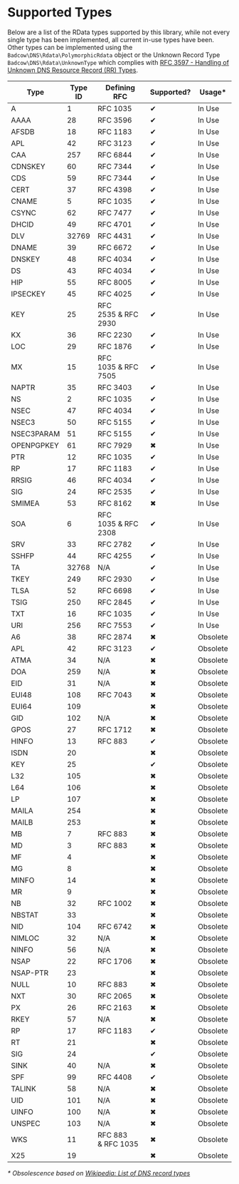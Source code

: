 Supported Types
===============

Below are a list of the RData types supported by this library, while not every single type has been implemented, all
current in-use types have been. Other types can be implemented using the `Badcow\DNS\Rdata\PolymorphicRdata` object or
the Unknown Record Type `Badcow\DNS\Rdata\UnknownType` which complies with [RFC 3597 - Handling of Unknown DNS Resource
Record (RR) Types](https://tools.ietf.org/html/rfc3597).

| Type       | Type ID | Defining RFC          | Supported? | Usage*   |
|------------|---------|-----------------------|------------|----------|
| A          | 1       | RFC 1035              | ✔          | In Use   |
| AAAA       | 28      | RFC 3596              | ✔          | In Use   |
| AFSDB      | 18      | RFC 1183              | ✔          | In Use   |
| APL        | 42      | RFC 3123              | ✔          | In Use   |
| CAA        | 257     | RFC 6844              | ✔          | In Use   |
| CDNSKEY    | 60      | RFC 7344              | ✔          | In Use   |
| CDS        | 59      | RFC 7344              | ✔          | In Use   |
| CERT       | 37      | RFC 4398              | ✔          | In Use   |
| CNAME      | 5       | RFC 1035              | ✔          | In Use   |
| CSYNC      | 62      | RFC 7477              | ✔          | In Use   |
| DHCID      | 49      | RFC 4701              | ✔          | In Use   |
| DLV        | 32769   | RFC 4431              | ✔          | In Use   |
| DNAME      | 39      | RFC 6672              | ✔          | In Use   |
| DNSKEY     | 48      | RFC 4034              | ✔          | In Use   |
| DS         | 43      | RFC 4034              | ✔          | In Use   |
| HIP        | 55      | RFC 8005              | ✔          | In Use   |
| IPSECKEY   | 45      | RFC 4025              | ✔          | In Use   |
| KEY        | 25      | RFC 2535 & RFC 2930   | ✔          | In Use   |
| KX         | 36      | RFC 2230              | ✔          | In Use   |
| LOC        | 29      | RFC 1876              | ✔          | In Use   |
| MX         | 15      | RFC 1035 & RFC 7505   | ✔          | In Use   |
| NAPTR      | 35      | RFC 3403              | ✔          | In Use   |
| NS         | 2       | RFC 1035              | ✔          | In Use   |
| NSEC       | 47      | RFC 4034              | ✔          | In Use   |
| NSEC3      | 50      | RFC 5155              | ✔          | In Use   |
| NSEC3PARAM | 51      | RFC 5155              | ✔          | In Use   |
| OPENPGPKEY | 61      | RFC 7929              | ✖          | In Use   |
| PTR        | 12      | RFC 1035              | ✔          | In Use   |
| RP         | 17      | RFC 1183              | ✔          | In Use   |
| RRSIG      | 46      | RFC 4034              | ✔          | In Use   |
| SIG        | 24      | RFC 2535              | ✔          | In Use   |
| SMIMEA     | 53      | RFC 8162              | ✖          | In Use   |
| SOA        | 6       | RFC 1035 & RFC 2308   | ✔          | In Use   |
| SRV        | 33      | RFC 2782              | ✔          | In Use   |
| SSHFP      | 44      | RFC 4255              | ✔          | In Use   |
| TA         | 32768   | N/A                   | ✔          | In Use   |
| TKEY       | 249     | RFC 2930              | ✔          | In Use   |
| TLSA       | 52      | RFC 6698              | ✔          | In Use   |
| TSIG       | 250     | RFC 2845              | ✔          | In Use   |
| TXT        | 16      | RFC 1035              | ✔          | In Use   |
| URI        | 256     | RFC 7553              | ✔          | In Use   |
| A6         | 38      | RFC 2874              | ✖          | Obsolete |
| APL        | 42      | RFC 3123              | ✔          | Obsolete |
| ATMA       | 34      | N/A                   | ✖          | Obsolete |
| DOA        | 259     | N/A                   | ✖          | Obsolete |
| EID        | 31      | N/A                   | ✖          | Obsolete |
| EUI48      | 108     | RFC 7043              | ✖          | Obsolete |
| EUI64      | 109     |                       | ✖          | Obsolete |
| GID        | 102     | N/A                   | ✖          | Obsolete |
| GPOS       | 27      | RFC 1712              | ✖          | Obsolete |
| HINFO      | 13      | RFC 883               | ✔          | Obsolete |
| ISDN       | 20      |                       | ✖          | Obsolete |
| KEY        | 25      |                       | ✔          | Obsolete |
| L32        | 105     |                       | ✖          | Obsolete |
| L64        | 106     |                       | ✖          | Obsolete |
| LP         | 107     |                       | ✖          | Obsolete |
| MAILA      | 254     |                       | ✖          | Obsolete |
| MAILB      | 253     |                       | ✖          | Obsolete |
| MB         | 7       | RFC 883               | ✖          | Obsolete |
| MD         | 3       | RFC 883               | ✖          | Obsolete |
| MF         | 4       |                       | ✖          | Obsolete |
| MG         | 8       |                       | ✖          | Obsolete |
| MINFO      | 14      |                       | ✖          | Obsolete |
| MR         | 9       |                       | ✖          | Obsolete |
| NB         | 32      | RFC 1002              | ✖          | Obsolete |
| NBSTAT     | 33      |                       | ✖          | Obsolete |
| NID        | 104     | RFC 6742              | ✖          | Obsolete |
| NIMLOC     | 32      | N/A                   | ✖          | Obsolete |
| NINFO      | 56      | N/A                   | ✖          | Obsolete |
| NSAP       | 22      | RFC 1706              | ✖          | Obsolete |
| NSAP\-PTR  | 23      |                       | ✖          | Obsolete |
| NULL       | 10      | RFC 883               | ✖          | Obsolete |
| NXT        | 30      | RFC 2065              | ✖          | Obsolete |
| PX         | 26      | RFC 2163              | ✖          | Obsolete |
| RKEY       | 57      | N/A                   | ✖          | Obsolete |
| RP         | 17      | RFC 1183              | ✔          | Obsolete |
| RT         | 21      |                       | ✖          | Obsolete |
| SIG        | 24      |                       | ✔          | Obsolete |
| SINK       | 40      | N/A                   | ✖          | Obsolete |
| SPF        | 99      | RFC 4408              | ✔          | Obsolete |
| TALINK     | 58      | N/A                   | ✖          | Obsolete |
| UID        | 101     | N/A                   | ✖          | Obsolete |
| UINFO      | 100     | N/A                   | ✖          | Obsolete |
| UNSPEC     | 103     | N/A                   | ✖          | Obsolete |
| WKS        | 11      | RFC 883 & RFC 1035    | ✖          | Obsolete |
| X25        | 19      |                       | ✖          | Obsolete |

_* Obsolescence based on [Wikipedia: List of DNS record types](https://en.wikipedia.org/wiki/List_of_DNS_record_types)_